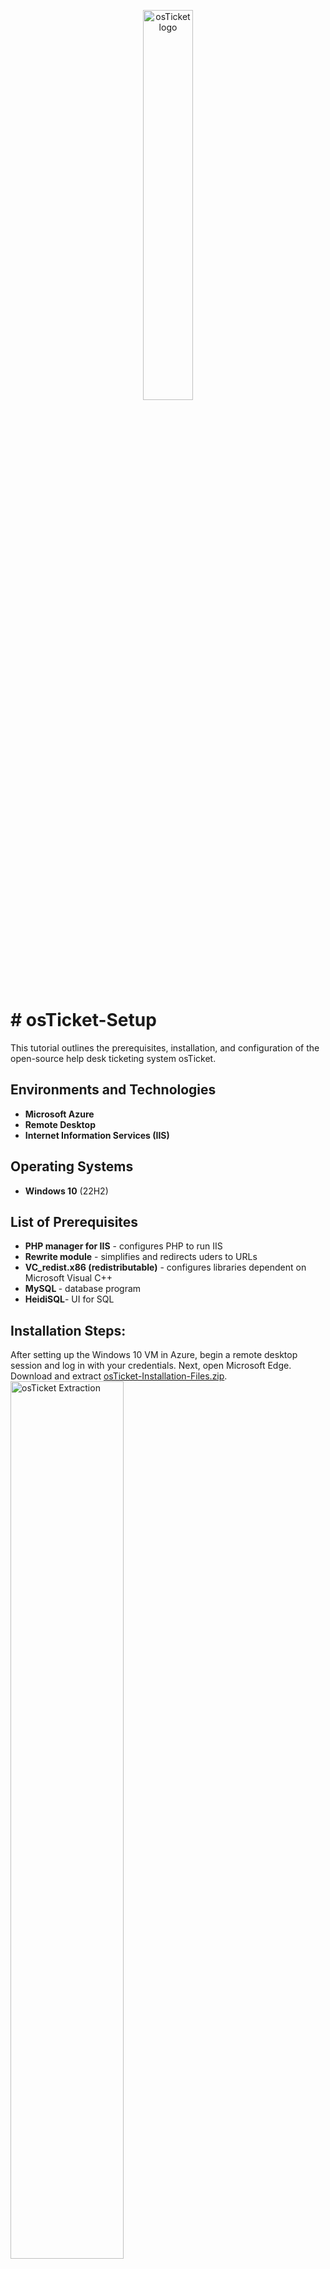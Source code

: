 <p align="center">

<img src="https://d7umqicpi7263.cloudfront.net/img/product/29bda7f2-2c99-40b8-a338-1448bc043ff1.com/214c16a85047ad91f1dfcddfb916db68" height="40%" width="40%" alt="osTicket logo"/>
 
 <h1># osTicket-Setup</h1>
This tutorial outlines the prerequisites, installation, and configuration of the open-source help desk ticketing system osTicket.
<br />


<h2>Environments and Technologies</h2>

- <b>Microsoft Azure</b> 
- <b>Remote Desktop</b>
- <b>Internet Information Services (IIS)</b>

<h2>Operating Systems</h2>

- <b>Windows 10</b> (22H2)
  <br />

<h2>List of Prerequisites</h2>

- <b>PHP manager for IIS</b> - configures PHP to run IIS
- <b>Rewrite module</b> - simplifies and redirects uders to URLs
- <b>VC_redist.x86 (redistributable)</b> - configures libraries dependent on Microsoft Visual C++ 
- <b>MySQL </b> - database program
- <b>HeidiSQL</b>- UI for SQL


<h2>Installation Steps:</h2>
After setting up the Windows 10 VM in Azure, begin a remote desktop session and log in with your credentials. Next, open Microsoft Edge. Download and extract <a href="https://docs.google.com/document/d/1DyjX8LeVU98LjhXO2t2K2F0aHywI2N9GD57T3taO5qo/edit?tab=t.0" target="_blank">osTicket-Installation-Files.zip</a>.
  <br>
<img src="https://i.imgur.com/tRNPgoz.png" height="60%" width="60%" alt="osTicket Extraction"/>
<br />
<br />

Enable Internet Information Services.
From Control Panel, select "Uninstall a Program," then "turn Windows Features on or off," and select "Internet Information Services."</b>
Enable "CGI" nested within "World Wide Web Services -> Application Development Features."  </b>

<img src="https://i.imgur.com/BWylFzh.png" height="50%" width="50%" alt="Enabling CGI"/><br />
<img src="https://i.imgur.com/umVDwYt.png" height="50%" width="50%" alt="IIS enabled"/><br />
<br />
<br />

Install PHP manager for IIS.

<img src="https://i.imgur.com/Rr7ksup.png" height="40%" width="40%" alt="PHP manager installation wizard"/>
<br />
<br />

Install the rewrite modules (rewrite_amd64 file).

<img src="https://i.imgur.com/dLuYYxQ.png" height="40%" width="40%" alt="PHP manager installation wizard"/>
<br />
<br />

Create a directory under the file path "C:\PHP." This allows osTicket to work with PHP.  <br/>
<img src="https://i.imgur.com/D6YkbLd.png" height="50%" width="50%" alt="PHP filepath"/>
<br />
<br />

Install the C++ redistributable. <br/>
<img src="https://i.imgur.com/IYngI1B.png" height="40%" width="40%" alt="C++ redistributable"/>
<br />
<br />

Install MySQL. Select "Standard configuration." Configure the root user account. <br/>
<img src="https://i.imgur.com/tyn6viM.png" height="40%" width="40%" alt="MySQL and root configuration"/>
<br />
<br />

Run IIS as an administrator. Register new PHP version. Select "C:\PHP\php-cgi.exe." Reload IIS when finished. <br/>
<img src="https://i.imgur.com/6Nme20D.png" height="40%" width="40%" alt="Register new PHP version."/>
<br />
<br />


Extract the osTicket folder. Move to C:\inetpub\wwwwroot, then rename upload to osTicket. Reload IIS when complete. Within IIS, select "sites" in the left hand column. Select Browse. You will reach this page in the osTicket Installer webpage. <br/>
<img src="https://i.imgur.com/Tkf59sk.png" height="50%" width="50%" alt="Register new PHP version."/>
<br />
<br />

We will now enable some necessary extensions. Select "PHP manager" from within IIS. Click "Enable or disable an extension." Toggle on the following extensions: "php_imap.dll, php_intl.dll and php_opcache.dll." Refresh the osTicket webpage and observe the difference.  <br/>
<img src="https://i.imgur.com/DdjpCTh.png" height="50%" width="50%" alt="Extensions enabled."/>
<br />
<br />
Within the extracted osTicket folder, rename C:\inetpub\wwwroot\osTicket\include\ost-sampleconfig.php to C:\inetpub\wwwroot\osTicket\include\ost-config.php.
Change permissions for this file. Right click, then Properties -> Security tab -> Advanced -> Disable inheritance (remove option) -> Add -> Select a principal -> Type everyone in the box -> Check names -> OK. Click on Full control.  <br/>
<img src="https://i.imgur.com/sZUlWpf.png" height="60%" width="60%" alt="configure extracted folder"/>

Within the osTicket installation webpage, create credentials and provide the necessary information. The MySQL database name should be "osTicket" and the password for the database must be the same as the root account for MySQL. This is distinct from the credentials for the admin account for osTicket. 
Before we can continue, we must install HeidiSQL (a user interface for MySQL).
Accept default settings. Create a new session (bottom left hand corner), select "new" and login to the SQL database with your root credentials. Then rename the session "osTicket" with no spaces. <br/>
<img src="https://i.imgur.com/tSDglKg.png" height="50%" width="50%" alt="heidisql configuration."/>
<br />
<br />


Finish the installation of osTicket by selecting "Install Now." If you successfully followed along, you should see the following page. Observe the links at the bottom of the page. Bookmark the web pages for admin control and general users. Congratulations! <br/>
<img src="https://i.imgur.com/f7PTmOO.png" height="50%" width="50%" alt="Register new PHP version."/>
<br />
<br />
</p>


<!--
 ```diff
- text in red
+ text in green
! text in orange
# text in gray
@@ text in purple (and bold)@@
```
--!>
